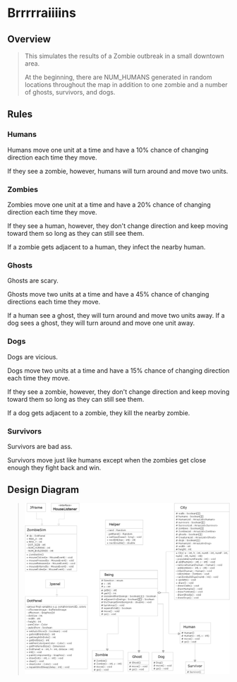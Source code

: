 # Brrrrraiiiins
>
## Overview
>This simulates the results of a Zombie outbreak in a small downtown area.  
>
>At the beginning, there are NUM_HUMANS generated in random locations throughout the map in addition to one zombie and a number of ghosts, survivors, and dogs.
>
## Rules

### Humans

Humans move one unit at a time and have a 10% chance of changing direction each time they move.

If they see a zombie, however, humans will turn around and move two units.

### Zombies

Zombies move one unit at a time and have a 20% chance of changing direction each time they move.

If they see a human, however, they don't change direction and keep moving toward them so long as they can still see them.

If a zombie gets adjacent to a human, they infect the nearby human.

### Ghosts

Ghosts are scary.

Ghosts move two units at a time and have a 45% chance of changing  directions each time they move.

If a human see a ghost, they will turn around and move two units away.  If a dog sees a ghost, they will turn around and move one unit away.

### Dogs

Dogs are vicious.

Dogs move two units at a time and have a 15% chance of changing direction each time they move.

If they see a zombie, however, they don't change direction and keep moving toward them so long as they can still see them.

If a dog gets adjacent to a zombie, they kill the nearby zombie.

### Survivors

Survivors are bad ass.

Survivors move just like humans except when the zombies get close enough they fight back and win.

## Design Diagram
>![UML Image](UML%20Diagram.png)


